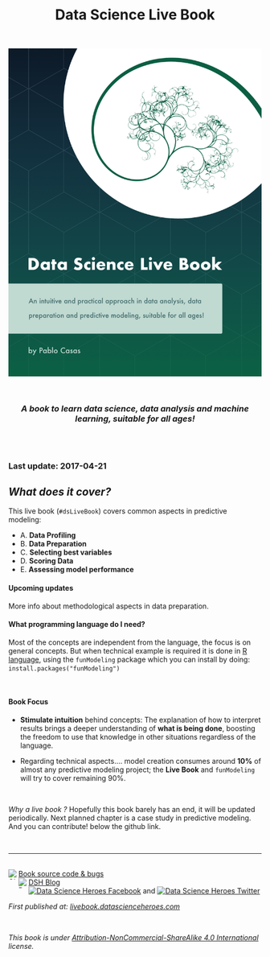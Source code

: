 <center> <h1> Data Science Live Book </h1>  </center>


<br>


<p align="center">
<img src="readme/data_science_live_book_cover.png" width="700px" alt="Data Science Live Book" align="center">
</p>

<br>

<center><i><h3>A book to learn data science, data analysis and machine learning, suitable for all ages!</h3></i></center>


<br>

<br>

### Last update: 2017-04-21

## _What does it cover?_

This live book (`#dsLiveBook`) covers common aspects in predictive modeling:

+  A. **Data Profiling**
+  B. **Data Preparation** 
+  C. **Selecting best variables**
+  D. **Scoring Data**
+  E. **Assessing model performance**

#### Upcoming updates

More info about methodological aspects in data preparation.

#### What programming language do I need?

Most of the concepts are independent from the language, the focus is on general concepts. But when technical example is required it is done in <a href="https://cloud.r-project.org">R language</a>, using the `funModeling` package which you can install by doing: `install.packages("funModeling")`

<br>

#### Book Focus

* **Stimulate intuition** behind concepts: The explanation of how to interpret results brings a deeper understanding of **what is being done**, boosting the freedom to use that knowledge in other situations regardless of the language.

* Regarding technical aspects.... model creation consumes around **10%** of almost any predictive modeling project; the **Live Book** and `funModeling` will try to cover remaining 90%.


<br>

_Why a live book ?_
Hopefully this book barely has an end, it will be updated periodically. Next planned chapter is a case study in predictive modeling. And you can contribute! below the github link.

<br>


-------

<br>


<div>
<a href="https://github.com/pablo14/data-science-live-book" target="blank">Book source code & bugs 
<img src="http://datascienceheroes.com/img/blog/github_logo.PNG" height="20" width="20" style="  float:left; margin:auto;" alt="Github Data Science Live Book">
</a><span style=""></span>
</div>

<div>
<a href="http://blog.datascienceheroes.com" target="blank">
<img src="http://datascienceheroes.com/img/blog/logo_dsh.png" height="20" width="20" alt="Data Science Heroes Blog" style="align:left; float:left; margin:auto;" style="border-radius:5px;">DSH Blog
</a>
</div>

<div>

<a href="https://www.facebook.com/datasciheroes" target="blank">
<img src="http://datascienceheroes.com/img/blog/fb_logo.PNG" height="20" width="20" style="margin:auto;" alt="Data Science Heroes Facebook"></a> and <a href="https://twitter.com/DataSciHeroes" target="blank">
<img src="http://datascienceheroes.com/img/blog/twitter_logo.PNG" height="20" width="20" style="margin:auto" alt="Data Science Heroes Twitter">
</a>
</div>

_First published at: <a href="http://livebook.datascienceheroes.com">livebook.datascienceheroes.com</a>_

<br>


_This book is under <a href="https://creativecommons.org/licenses/by-nc-sa/4.0/" target="blank">Attribution-NonCommercial-ShareAlike 4.0 International</a> license._

 



